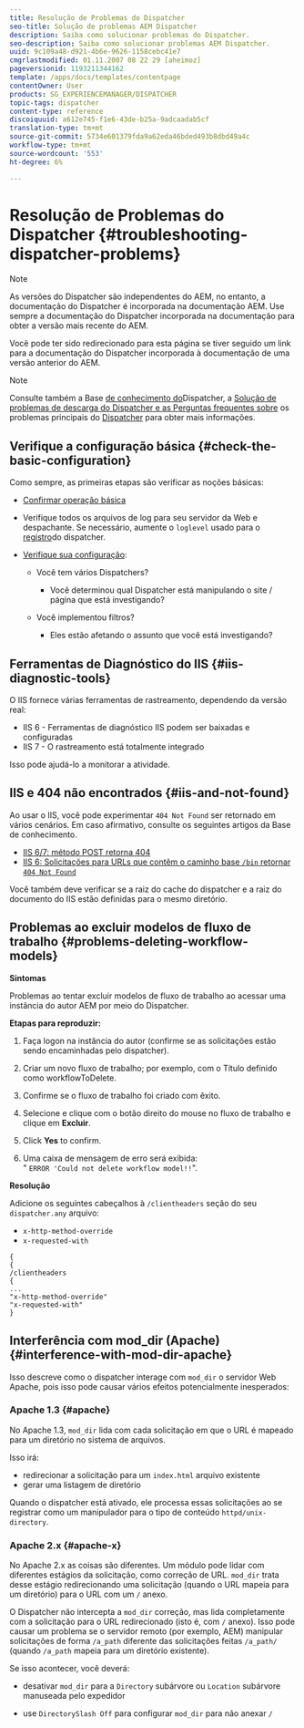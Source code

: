 ```yaml
---
title: Resolução de Problemas do Dispatcher
seo-title: Solução de problemas AEM Dispatcher
description: Saiba como solucionar problemas do Dispatcher.
seo-description: Saiba como solucionar problemas AEM Dispatcher.
uuid: 9c109a48-d921-4b6e-9626-1158cebc41e7
cmgrlastmodified: 01.11.2007 08 22 29 [aheimoz]
pageversionid: 1193211344162
template: /apps/docs/templates/contentpage
contentOwner: User
products: SG_EXPERIENCEMANAGER/DISPATCHER
topic-tags: dispatcher
content-type: reference
discoiquuid: a612e745-f1e6-43de-b25a-9adcaadab5cf
translation-type: tm+mt
source-git-commit: 5734e601379fda9a62eda46bded493b8dbd49a4c
workflow-type: tm+mt
source-wordcount: '553'
ht-degree: 6%

---
```



# Resolução de Problemas do Dispatcher {#troubleshooting-dispatcher-problems}

>[!NOTE]
>
>As versões do Dispatcher são independentes do AEM, no entanto, a documentação do Dispatcher é incorporada na documentação AEM. Use sempre a documentação do Dispatcher incorporada na documentação para obter a versão mais recente do AEM.
>
>Você pode ter sido redirecionado para esta página se tiver seguido um link para a documentação do Dispatcher incorporada à documentação de uma versão anterior do AEM.

>[!NOTE]
>
>Consulte também a Base [de conhecimento do](https://helpx.adobe.com/cq/kb/index/dispatcher.html)Dispatcher, a [Solução de problemas de descarga do Dispatcher e as Perguntas frequentes sobre](https://helpx.adobe.com/adobe-cq/kb/troubleshooting-dispatcher-flushing-issues.html) os problemas principais do [Dispatcher](dispatcher-faq.md) para obter mais informações.

## Verifique a configuração básica {#check-the-basic-configuration}

Como sempre, as primeiras etapas são verificar as noções básicas:

* [Confirmar operação básica](#ConfirmBasicOperation)
* Verifique todos os arquivos de log para seu servidor da Web e despachante. Se necessário, aumente o `loglevel` usado para o [registro](#Logging)do dispatcher.

* [Verifique sua configuração](#ConfiguringtheDispatcher):

   * Você tem vários Dispatchers?

      * Você determinou qual Dispatcher está manipulando o site / página que está investigando?
   * Você implementou filtros?

      * Eles estão afetando o assunto que você está investigando?


## Ferramentas de Diagnóstico do IIS {#iis-diagnostic-tools}

O IIS fornece várias ferramentas de rastreamento, dependendo da versão real:

* IIS 6 - Ferramentas de diagnóstico IIS podem ser baixadas e configuradas
* IIS 7 - O rastreamento está totalmente integrado

Isso pode ajudá-lo a monitorar a atividade.

## IIS e 404 não encontrados {#iis-and-not-found}

Ao usar o IIS, você pode experimentar `404 Not Found` ser retornado em vários cenários. Em caso afirmativo, consulte os seguintes artigos da Base de conhecimento.

* [IIS 6/7: método POST retorna 404](https://helpx.adobe.com/dispatcher/kb/IIS6IsapiFilters.html)
* [IIS 6: Solicitações para URLs que contêm o caminho base `/bin` retornar `404 Not Found`](https://helpx.adobe.com/dispatcher/kb/RequestsToBinDirectoryFailInIIS6.html)

Você também deve verificar se a raiz do cache do dispatcher e a raiz do documento do IIS estão definidas para o mesmo diretório.

## Problemas ao excluir modelos de fluxo de trabalho {#problems-deleting-workflow-models}

**Sintomas**

Problemas ao tentar excluir modelos de fluxo de trabalho ao acessar uma instância do autor AEM por meio do Dispatcher.

**Etapas para reproduzir:**

1. Faça logon na instância do autor (confirme se as solicitações estão sendo encaminhadas pelo dispatcher).
1. Criar um novo fluxo de trabalho; por exemplo, com o Título definido como workflowToDelete.
1. Confirme se o fluxo de trabalho foi criado com êxito.
1. Selecione e clique com o botão direito do mouse no fluxo de trabalho e clique em **Excluir**.

1. Click **Yes** to confirm.
1. Uma caixa de mensagem de erro será exibida:\
   &quot; `ERROR 'Could not delete workflow model!!`&quot;.

**Resolução**

Adicione os seguintes cabeçalhos à `/clientheaders` seção do seu `dispatcher.any` arquivo:

* `x-http-method-override`
* `x-requested-with`

```
{  
{  
/clientheaders  
{  
...  
"x-http-method-override"  
"x-requested-with"  
}
```

## Interferência com mod_dir (Apache) {#interference-with-mod-dir-apache}

Isso descreve como o dispatcher interage com `mod_dir` o servidor Web Apache, pois isso pode causar vários efeitos potencialmente inesperados:

### Apache 1.3 {#apache}

No Apache 1.3, `mod_dir` lida com cada solicitação em que o URL é mapeado para um diretório no sistema de arquivos.

Isso irá:

* redirecionar a solicitação para um `index.html` arquivo existente
* gerar uma listagem de diretório

Quando o dispatcher está ativado, ele processa essas solicitações ao se registrar como um manipulador para o tipo de conteúdo `httpd/unix-directory`.

### Apache 2.x {#apache-x}

No Apache 2.x as coisas são diferentes. Um módulo pode lidar com diferentes estágios da solicitação, como correção de URL. `mod_dir` trata desse estágio redirecionando uma solicitação (quando o URL mapeia para um diretório) para o URL com um `/` anexo.

O Dispatcher não intercepta a `mod_dir` correção, mas lida completamente com a solicitação para o URL redirecionado (isto é, com `/` anexo). Isso pode causar um problema se o servidor remoto (por exemplo, AEM) manipular solicitações de forma `/a_path` diferente das solicitações feitas `/a_path/` (quando `/a_path` mapeia para um diretório existente).

Se isso acontecer, você deverá:

* desativar `mod_dir` para a `Directory` subárvore ou `Location` subárvore manuseada pelo expedidor

* use `DirectorySlash Off` para configurar `mod_dir` para não anexar `/`
